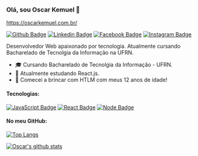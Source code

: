 ### Olá, sou Oscar Kemuel 👋
https://oscarkemuel.com.br/

[![Github Badge](https://img.shields.io/badge/-Github-000?style=flat-square&logo=Github&logoColor=white&link=https://github.com/oscarkemuel)](https://github.com/oscarkemuel)
[![Linkedin Badge](https://img.shields.io/badge/-LinkedIn-blue?style=flat-square&logo=Linkedin&logoColor=white&link=https://www.linkedin.com/in/oscar-kemuel/)](https://www.linkedin.com/in/oscar-kemuel/)
[![Facebook Badge](https://img.shields.io/badge/-Facebook-F1F1F1?style=flat-square&logo=facebook&logoColor=blue&link=https://www.facebook.com/oscar.kemuel.7)](https://www.facebook.com/oscar.kemuel.7)
[![Instagram Badge](https://img.shields.io/badge/-Instagram-F1F1F1?style=flat-square&logo=instagram&logoColor=purple&link=https://www.instagram.com/oscar.kemuel/)](https://www.instagram.com/oscar.kemuel/)

Desenvolvedor Web apaixonado por tecnologia. Atualmente cursando Bacharelado de Tecnolgia da Informação na UFRN.

- :mortar_board: Cursando Bacharelado de Tecnolgia da Informação - UFRN.
- 🌱 Atualmente estudando React.js.
- :baby: Comecei a brincar com HTLM com meus 12 anos de idade!

#### Tecnologias:
[![JavaScript Badge](https://img.shields.io/badge/-JavaScript-F1F1F1?style=flat-square&logo=javascript&logoColor=yellow&link=https://developer.mozilla.org/pt-BR/docs/Web/JavaScript)](https://developer.mozilla.org/pt-BR/docs/Web/JavaScript)
[![React Badge](https://img.shields.io/badge/-React-F1F1F1?style=flat-square&logo=react&logoColor=blue&link=https://pt-br.reactjs.org/)](https://pt-br.reactjs.org/)
[![Node Badge](https://img.shields.io/badge/-Node.js-F1F1F1?style=flat-square&logo=node.js&logoColor=green&link=https://nodejs.org/en/)](https://nodejs.org/en/)

#### No meu GitHub:
[![Top Langs](https://github-readme-stats.vercel.app/api/top-langs/?username=oscarkemuel&layout=compact&theme=dracula)](https://github.com/oscarkemuel/github-readme-stats)

[![Oscar's github stats](https://github-readme-stats.vercel.app/api?username=oscarkemuel&theme=dracula&show_icons=true)](https://github.com/oscarkemuel/github-readme-stats)
